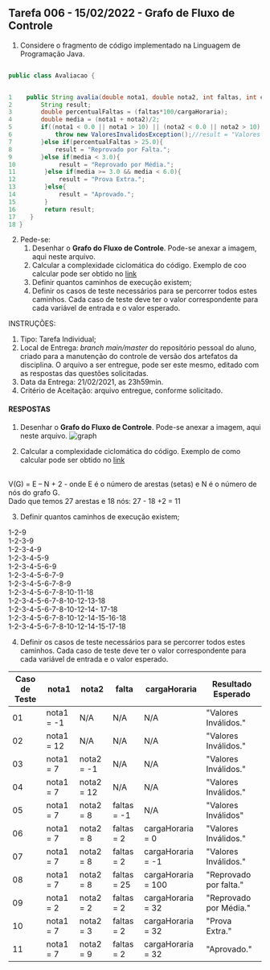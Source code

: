 ## Tarefa 006 - 15/02/2022 - Grafo de Fluxo de Controle

1. Considere o fragmento de código implementado na Linguagem de Programação Java.

~~~java

public class Avaliacao {


1    public String avalia(double nota1, double nota2, int faltas, int cargaHoraria) throws ValoresInvalidosException{
2        String result;
3        double percentualFaltas = (faltas*100/cargaHoraria);
4        double media = (nota1 + nota2)/2;
5        if((nota1 < 0.0 || nota1 > 10) || (nota2 < 0.0 || nota2 > 10) || (faltas < 0 || faltas > cargaHoraria) || cargaHoraria < 0){
6            throw new ValoresInvalidosException();//result = "Valores Inválidos.";
7        }else if(percentualFaltas > 25.0){
8            result = "Reprovado por Falta.";
9        }else if(media < 3.0){
10            result = "Reprovado por Média.";
11        }else if(media >= 3.0 && media < 6.0){
12            result = "Prova Extra.";
13        }else{
14            result = "Aprovado.";
15        }
16        return result;
17    }
18 }
~~~

2. Pede-se:
   1. Desenhar o **Grafo do Fluxo de Controle**. Pode-se anexar a imagem, aqui neste arquivo.
   2. Calcular a complexidade ciclomática do código. Exemplo de coo calcular pode ser obtido no [link](https://www.treinaweb.com.br/blog/complexidade-ciclomatica-analise-estatica-e-refatoracao)
   3. Definir quantos caminhos de execução existem;
   4. Definir os casos de teste necessários para se percorrer todos estes caminhos. Cada caso de teste deve ter o valor correspondente para cada variável de entrada e o valor esperado.

INSTRUÇÕES:
1. Tipo: Tarefa Individual;
2. Local de Entrega: _branch main/master_ do repositório pessoal do aluno, criado para a manutenção do controle de versão dos artefatos da disciplina. O arquivo a ser entregue, pode ser este mesmo, editado com as respostas das questões solicitadas.
3. Data da Entrega: 21/02/2021, as 23h59min.
4. Critério de Aceitação: arquivo entregue, conforme solicitado.

#### RESPOSTAS

1. Desenhar o **Grafo do Fluxo de Controle**. Pode-se anexar a imagem, aqui neste arquivo.
![graph](https://user-images.githubusercontent.com/43323869/155046780-b850d049-91c7-485e-83f1-68cad4c6bb45.png)

2. Calcular a complexidade ciclomática do código. Exemplo de como calcular pode ser obtido no [link](https://www.treinaweb.com.br/blog/complexidade-ciclomatica-analise-estatica-e-refatoracao)
<br/>
V(G) = E – N + 2 - onde E é o número de arestas (setas) e N é o número de nós do grafo G.
<br/>
Dado que temos 27 arestas e 18 nós: 27 - 18 +2 = 11

3. Definir quantos caminhos de execução existem;

1-2-9 <br/>
1-2-3-9 <br/>
1-2-3-4-9 <br/>
1-2-3-4-5-9 <br/>
1-2-3-4-5-6-9 <br/>
1-2-3-4-5-6-7-9 <br/>
1-2-3-4-5-6-7-8-9 <br/>
1-2-3-4-5-6-7-8-10-11-18 <br/>
1-2-3-4-5-6-7-8-10-12-13-18 <br/>
1-2-3-4-5-6-7-8-10-12-14- 17-18 <br/>
1-2-3-4-5-6-7-8-10-12-14-15-16-18 <br/>
1-2-3-4-5-6-7-8-10-12-14-15-17-18

4. Definir os casos de teste necessários para se percorrer todos estes caminhos. Cada caso de teste deve ter o valor correspondente para cada variável de entrada e o valor esperado.

|Caso de Teste|nota1|nota2|falta|cargaHoraria|Resultado Esperado|
|--|--|--|--|--|--|
|01| nota1 = -1| N/A | N/A | N/A | "Valores Inválidos." |
|02|  nota1 = 12 | N/A | N/A | N/A | "Valores Inválidos." |
|03| nota1 = 7 | nota2 = -1 | N/A | N/A | "Valores Inválidos." |
|04| nota1 = 7 | nota2 = 12 | N/A | N/A | "Valores Inválidos." |
|05| nota1 = 7 | nota2 = 8 | faltas = -1 | N/A | "Valores Inválidos" 
|06| nota1 = 7 | nota2 = 8 | faltas = 2 | cargaHoraria = 0 | "Valores Inválidos." |
|07| nota1 = 7 | nota2 = 8 | faltas = 2 | cargaHoraria = -1 | "Valores Inválidos." |
|08| nota1 = 7 | nota2 = 8 | faltas = 25 | cargaHoraria = 100 | "Reprovado por falta." |
|09| nota1 = 2 | nota2 = 2 | faltas = 2 | cargaHoraria = 32 | "Reprovado por Média." |
|10| nota1 = 7 | nota2 = 3 | faltas = 2 | cargaHoraria = 32 | "Prova Extra." |
|11| nota1 = 7 | nota2 = 9 | faltas = 2 | cargaHoraria = 32 | "Aprovado." |

